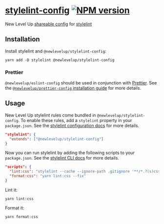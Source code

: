# [stylelint-config](https://github.com/newlevelup/config/tree/develop/packages/stylelint-config) [![NPM version](https://img.shields.io/npm/v/@newlevelup/stylelint-config.svg)](https://www.npmjs.com/package/@newlevelup/stylelint-config)

New Level Up [shareable config](https://stylelint.io/user-guide/configuration#extends) for [stylelint](https://stylelint.io/)

## Installation

Install stylelint and `@newlevelup/stylelint-config`:

```
yarn add -D stylelint @newlevelup/stylelint-config
```

### Prettier

`@newlevelup/eslint-config` should be used in conjunction with [Prettier](https://prettier.io/). See the [`@newlevelup/prettier-config` installation guide](https://github.com/newlevelup/prettier-config#installation) for more details.

## Usage

New Level Up stylelint rules come bundled in `@newlevelup/stylelint-config`. To enable these rules, add a `stylelint` property in your `package.json`. See the [stylelint configuration docs](https://stylelint.io/user-guide/configuration/) for more details.

```json
"stylelint": {
  "extends": ["@newlevelup/stylelint-config"]
}
```

Now you can run stylelint by adding the following scripts to your `package.json`. See the [stylelint CLI docs](https://stylelint.io/user-guide/cli/) for more details.

```json
"scripts": {
  "lint:css": "stylelint --cache --ignore-path .gitignore '**/*.?(s)css'",
  "format:css": "yarn lint:css --fix"
}
```

Lint it:

```
yarn lint:css
```

Format it:

```
yarn format:css
```
